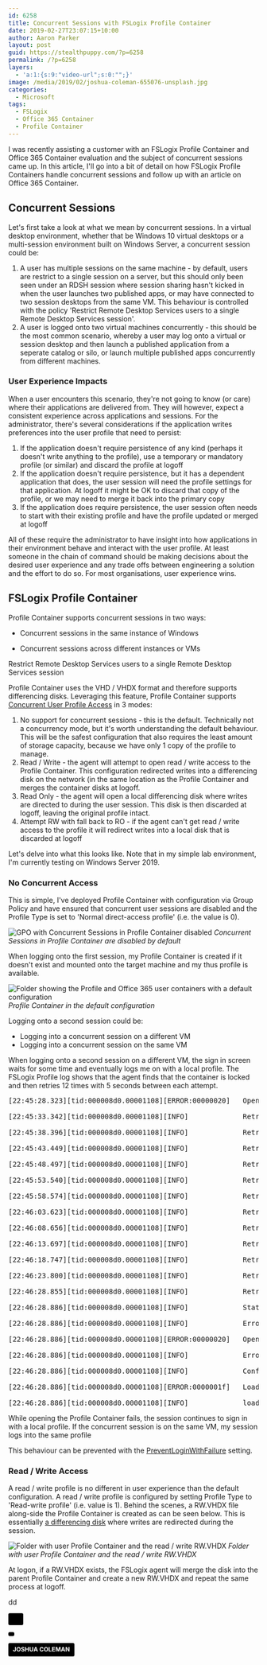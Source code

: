 ```yaml
---
id: 6258
title: Concurrent Sessions with FSLogix Profile Container
date: 2019-02-27T23:07:15+10:00
author: Aaron Parker
layout: post
guid: https://stealthpuppy.com/?p=6258
permalink: /?p=6258
layers:
  - 'a:1:{s:9:"video-url";s:0:"";}'
image: /media/2019/02/joshua-coleman-655076-unsplash.jpg
categories:
  - Microsoft
tags:
  - FSLogix
  - Office 365 Container
  - Profile Container
---
```

I was recently assisting a customer with an FSLogix Profile Container and Office 365 Container evaluation and the subject of concurrent sessions came up. In this article, I'll go into a bit of detail on how FSLogix Profile Containers handle concurrent sessions and follow up with an article on Office 365 Container.

## Concurrent Sessions

Let's first take a look at what we mean by concurrent sessions. In a virtual desktop environment, whether that be Windows 10 virtual desktops or a multi-session environment built on Windows Server, a concurrent session could be:

  1. A user has multiple sessions on the same machine - by default, users are restrict to a single session on a server, but this should only been seen under an RDSH session where session sharing hasn't kicked in when the user launches two published apps, or may have connected to two session desktops from the same VM. This behaviour is controlled with the policy 'Restrict Remote Desktop Services users to a single Remote Desktop Services session'.
  2. A user is logged onto two virtual machines concurrently - this should be the most common scenario, whereby a user may log onto a virtual or session desktop and then launch a published application from a seperate catalog or silo, or launch multiple published apps concurrently from different machines.

### User Experience Impacts

When a user encounters this scenario, they're not going to know (or care) where their applications are delivered from. They will however, expect a consistent experience across applications and sessions. For the administrator, there's several considerations if the application writes preferences into the user profile that need to persist:

  1. If the application doesn't require persistence of any kind (perhaps it doesn't write anything to the profile), use a temporary or mandatory profile (or similar) and discard the profile at logoff
  2. If the application doesn't require persistence, but it has a dependent application that does, the user session will need the profile settings for that application. At logoff it might be OK to discard that copy of the profile, or we may need to merge it back into the primary copy
  3. If the application does require persistence, the user session often needs to start with their existing profile and have the profile updated or merged at logoff

All of these require the administrator to have insight into how applications in their environment behave and interact with the user profile. At least someone in the chain of command should be making decisions about the desired user experience and any trade offs between engineering a solution and the effort to do so. For most organisations, user experience wins.

## FSLogix Profile Container

Profile Container supports concurrent sessions in two ways:

  * Concurrent sessions in the same instance of Windows  
    
  * Concurrent sessions across different instances or VMs



Restrict Remote Desktop Services users to a single Remote Desktop Services session

Profile Container uses the VHD / VHDX format and therefore supports differencing disks. Leveraging this feature, Profile Container supports [Concurrent User Profile Access](https://docs.fslogix.com/display/20170529/Concurrent+User+Profile+Access) in 3 modes:

  1. No support for concurrent sessions - this is the default. Technically not a concurrency mode, but it's worth understanding the default behaviour. This will be the safest configuration that also requires the least amount of storage capacity, because we have only 1 copy of the profile to manage.
  2. Read / Write - the agent will attempt to open read / write access to the Profile Container. This configuration redirected writes into a differencing disk on the network (in the same location as the Profile Container and merges the container disks at logoff. 
  3. Read Only - the agent will open a local differencing disk where writes are directed to during the user session. This disk is then discarded at logoff, leaving the original profile intact.
  4. Attempt RW with fall back to RO - if the agent can't get read / write access to the profile it will redirect writes into a local disk that is discarded at logoff

Let's delve into what this looks like. Note that in my simple lab environment, I'm currently testing on Windows Server 2019.

### No Concurrent Access

This is simple, I've deployed Profile Container with configuration via Group Policy and have ensured that concurrent user sessions are disabled and the Profile Type is set to 'Normal direct-access profile' (i.e. the value is 0).

<img src="https://stealthpuppy.com/media/2019/02/ProfileContainer-ConcurrentAccessDisabled-1024x477.png" alt="GPO with Concurrent Sessions in Profile Container disabled" class="wp-image-6262" srcset="https://stealthpuppy.com/media/2019/02/ProfileContainer-ConcurrentAccessDisabled-1024x477.png 1024w, https://stealthpuppy.com/media/2019/02/ProfileContainer-ConcurrentAccessDisabled-150x70.png 150w, https://stealthpuppy.com/media/2019/02/ProfileContainer-ConcurrentAccessDisabled-300x140.png 300w, https://stealthpuppy.com/media/2019/02/ProfileContainer-ConcurrentAccessDisabled-768x358.png 768w" sizes="(max-width: 1024px) 100vw, 1024px" /> *Concurrent Sessions in Profile Container are disabled by default* 

When logging onto the first session, my Profile Container is created if it doesn't exist and mounted onto the target machine and my thus profile is available.

<img src="https://stealthpuppy.com/media/2019/02/ProfileContainer-NoConcurrent-1.png" alt="Folder showing the Profile and Office 365 user containers with a default configuration" class="wp-image-6264" srcset="https://stealthpuppy.com/media/2019/02/ProfileContainer-NoConcurrent-1.png 848w, https://stealthpuppy.com/media/2019/02/ProfileContainer-NoConcurrent-1-150x69.png 150w, https://stealthpuppy.com/media/2019/02/ProfileContainer-NoConcurrent-1-300x137.png 300w, https://stealthpuppy.com/media/2019/02/ProfileContainer-NoConcurrent-1-768x351.png 768w" sizes="(max-width: 848px) 100vw, 848px" /> *Profile Container in the default configuration* 

Logging onto a second session could be:

  * Logging into a concurrent session on a different VM
  * Logging into a concurrent session on the same VM

When logging onto a second session on a different VM, the sign in screen waits for some time and eventually logs me on with a local profile. The FSLogix Profile log shows that the agent finds that the container is locked and then retries 12 times with 5 seconds between each attempt. 

<pre class="wp-block-preformatted">[22:45:28.323][tid:000008d0.00001108][ERROR:00000020]   Open vhd(x) failed, file is locked.  Retrying 12 time(s) at 5 second intervals (The process cannot access the file because it is being used by another process.)<br />
[22:45:33.342][tid:000008d0.00001108][INFO]             Retrying open vhd(x) 1/12<br />
[22:45:38.396][tid:000008d0.00001108][INFO]             Retrying open vhd(x) 2/12<br />
[22:45:43.449][tid:000008d0.00001108][INFO]             Retrying open vhd(x) 3/12<br />
[22:45:48.497][tid:000008d0.00001108][INFO]             Retrying open vhd(x) 4/12<br />
[22:45:53.540][tid:000008d0.00001108][INFO]             Retrying open vhd(x) 5/12<br />
[22:45:58.574][tid:000008d0.00001108][INFO]             Retrying open vhd(x) 6/12<br />
[22:46:03.623][tid:000008d0.00001108][INFO]             Retrying open vhd(x) 7/12<br />
[22:46:08.656][tid:000008d0.00001108][INFO]             Retrying open vhd(x) 8/12<br />
[22:46:13.697][tid:000008d0.00001108][INFO]             Retrying open vhd(x) 9/12<br />
[22:46:18.747][tid:000008d0.00001108][INFO]             Retrying open vhd(x) 10/12<br />
[22:46:23.800][tid:000008d0.00001108][INFO]             Retrying open vhd(x) 11/12<br />
[22:46:28.855][tid:000008d0.00001108][INFO]             Retrying open vhd(x) 12/12<br />
[22:46:28.886][tid:000008d0.00001108][INFO]             Status set to 11: Cannot open virtual disk<br />
[22:46:28.886][tid:000008d0.00001108][INFO]             Error set to 32<br />
[22:46:28.886][tid:000008d0.00001108][ERROR:00000020]   OpenVirtualDisk error (The process cannot access the file because it is being used by another process.)<br />
[22:46:28.886][tid:000008d0.00001108][INFO]             Error. Cleaning up.<br />
[22:46:28.886][tid:000008d0.00001108][INFO]             Configuration setting not found: SOFTWARE\FSLogix\Profiles\PreventLoginWithFailure.  Using default: 0<br />
[22:46:28.886][tid:000008d0.00001108][ERROR:0000001f]   LoadProfile failed.  User: aaron. SID: S-1-5-21-2625184940-1311984064-3469394446-1110. (A device attached to the system is not functioning.)<br />
[22:46:28.886][tid:000008d0.00001108][INFO]             loadProfile time: 60687 milliseconds</pre>

While opening the Profile Container fails, the session continues to sign in with a local profile. If the concurrent session is on the same VM, my session logs into the same profile 

This behaviour can be prevented with the [PreventLoginWithFailure](https://docs.fslogix.com/display/20170529/FSLogix+Profiles+Configuration+Settings) setting.

### Read / Write Access

A read / write profile is no different in user experience than the default configuration. A read / write profile is configured by setting Profile Type to 'Read-write profile' (i.e. value is 1). Behind the scenes, a RW.VHDX file along-side the Profile Container is created as can be seen below. This is essentially [a differencing disk](https://www.altaro.com/hyper-v/hyper-v-differencing-disks-explained/) where writes are redirected during the session.

<img src="https://stealthpuppy.com/media/2019/02/ProfileContainer-ConcurrentRW.png" alt="Folder with user Profile Container and the read / write RW.VHDX" class="wp-image-6270" srcset="https://stealthpuppy.com/media/2019/02/ProfileContainer-ConcurrentRW.png 848w, https://stealthpuppy.com/media/2019/02/ProfileContainer-ConcurrentRW-150x69.png 150w, https://stealthpuppy.com/media/2019/02/ProfileContainer-ConcurrentRW-300x137.png 300w, https://stealthpuppy.com/media/2019/02/ProfileContainer-ConcurrentRW-768x351.png 768w" sizes="(max-width: 848px) 100vw, 848px" /> *Folder with user Profile Container and the read / write RW.VHDX* 

At logon, if a RW.VHDX exists, the FSLogix agent will merge the disk into the parent Profile Container and create a new RW.VHDX and repeat the same process at logoff.

dd

<a style="background-color:black;color:white;text-decoration:none;padding:4px 6px;font-family:-apple-system, BlinkMacSystemFont, &quot;San Francisco&quot;, &quot;Helvetica Neue&quot;, Helvetica, Ubuntu, Roboto, Noto, &quot;Segoe UI&quot;, Arial, sans-serif;font-size:12px;font-weight:bold;line-height:1.2;display:inline-block;border-radius:3px" href="https://unsplash.com/@joshstyle?utm_medium=referral&utm_campaign=photographer-credit&utm_content=creditBadge" target="_blank" rel="noopener noreferrer" title="Download free do whatever you want high-resolution photos from JOSHUA COLEMAN"><span style="display:inline-block;padding:2px 3px"><svg xmlns="http://www.w3.org/2000/svg" style="height:12px;width:auto;position:relative;vertical-align:middle;top:-2px;fill:white" viewBox="0 0 32 32">

<title>
  unsplash-logo
</title><path d="M10 9V0h12v9H10zm12 5h10v18H0V14h10v9h12v-9z"></path></svg></span>

<span style="display:inline-block;padding:2px 3px">JOSHUA COLEMAN</span></a>